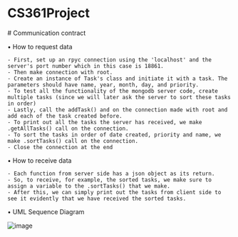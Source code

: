 # CS361Project


# Communication contract

  • How to request data
  
    - First, set up an rpyc connection using the 'localhost' and the server's port number which in this case is 18861.
    - Then make connection with root.
    - Create an instance of Task's class and initiate it with a task. The parameters should have name, year, month, day, and priority.
    - To test all the functionality of the mongodb server code, create multiple tasks (since we will later ask the server to sort these tasks in order)
    - Lastly, call the addTask() and on the connection made with root and add each of the task created before.
    - To print out all the tasks the server has received, we make .getAllTasks() call on the connection.
    - To sort the tasks in order of date created, priority and name, we make .sortTasks() call on the connection.
    - Close the connection at the end
  
  • How to receive data
  
    - Each function from server side has a json object as its return.
    - So, to receive, for example, the sorted tasks, we make sure to assign a variable to the .sortTasks() that we make.
    - After this, we can simply print out the tasks from client side to see it evidently that we have received the sorted tasks.
   
  • UML Sequence Diagram
  
  ![image](https://user-images.githubusercontent.com/72935373/218613558-e54d8ba8-eda1-40a2-8d32-ee16b432753b.png)



    
